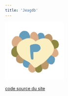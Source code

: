 ```yaml
---
title: 'Jeagdb'
---
```


![logo](/images/logo192.png)

[code source du site](https://github.com/jeagdb/jeagdb.github.io)  
